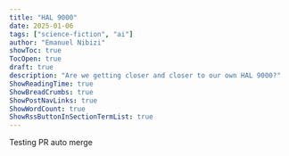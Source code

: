 ```yaml
---
title: "HAL 9000"
date: 2025-01-06
tags: ["science-fiction", "ai"]
author: "Emanuel Nibizi"
showToc: true
TocOpen: true
draft: true
description: "Are we getting closer and closer to our own HAL 9000?"
ShowReadingTime: true
ShowBreadCrumbs: true
ShowPostNavLinks: true
ShowWordCount: true
ShowRssButtonInSectionTermList: true
---
```

Testing PR auto merge
